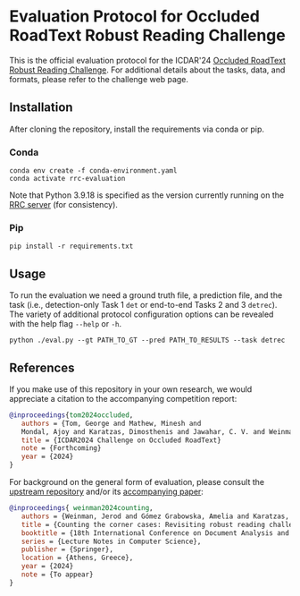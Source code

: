 # Evaluation Protocol for Occluded RoadText Robust Reading Challenge

This is the official evaluation protocol for the ICDAR'24 [Occluded RoadText
Robust Reading Challenge](https://rrc.cvc.uab.es/?ch=29).  For additional
details about the tasks, data, and formats, please refer to the challenge web
page.

## Installation

After cloning the repository, install the requirements via conda or pip.

### Conda

```shell
conda env create -f conda-environment.yaml
conda activate rrc-evaluation
```

Note that Python 3.9.18 is specified as the version currently running
on the [RRC server](https://rrc.cvc.uab.es) (for consistency).

### Pip

```shell
pip install -r requirements.txt
```

## Usage

To run the evaluation we need a ground truth file, a prediction file, and the
task (i.e., detection-only Task 1 `det` or end-to-end Tasks 2 and 3
`detrec`). The variety of additional protocol configuration options can be
revealed with the help flag `--help` or `-h`.

```shell
python ./eval.py --gt PATH_TO_GT --pred PATH_TO_RESULTS --task detrec
```

## References

If you make use of this repository in your own research, we would appreciate a
citation to the accompanying competition report:

```bibtex
@inproceedings{tom2024occluded,
   authors = {Tom, George and Mathew, Minesh and
   Mondal, Ajoy and Karatzas, Dimosthenis and Jawahar, C. V. and Weinman, Jerod}
   title = {ICDAR2024 Challenge on Occluded RoadText}
   note = {Forthcoming}
   year = {2024}
}
```

For background on the general form of evaluation, please consult the [upstream
repository](https://github.com/weinman/rrc-evaluation) and/or its [accompanying paper](https://weinman.cs.grinnell.edu/pubs/weinman24counting.pdf):

```bibtex
@inproceedings{ weinman2024counting,
   authors = {Weinman, Jerod and Gómez Grabowska, Amelia and Karatzas, Dimosthenis},
   title = {Counting the corner cases: Revisiting robust reading challenge data sets, evaluation protocols, and metrics},
   booktitle = {18th International Conference on Document Analysis and Recognition ({ICDAR} 2024)},
   series = {Lecture Notes in Computer Science},
   publisher = {Springer},
   location = {Athens, Greece},
   year = {2024}
   note = {To appear}
}
```
